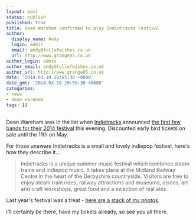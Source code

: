 ```yaml
---
layout: post
status: publish
published: true
title: Dean Wareham confirmed to play Indietracks Festival
author:
  display_name: Andy
  login: admin
  email: andy@fullofwishes.co.uk
  url: http://www.grange85.co.uk
author_login: admin
author_email: andy@fullofwishes.co.uk
author_url: http://www.grange85.co.uk
date: '2014-03-10 20:55:30 +0000'
date_gmt: '2014-03-10 20:55:30 +0000'
categories:
- news
- dean wareham
tags: []
---
```

<p>
Dean Wareham was in the list when <a href="http://www.indietracks.co.uk/">Indietracks</a> announced <a href="http://www.indietracks.co.uk/line-up/">the first few bands for their 2014 festival</a> this evening. <span class="removed_link" title="http://www.indietracks.co.uk/tickets/">Discounted early bird tickets on sale until the 11th on May</span>.</p>
<p>For those unaware Indietracks is a small and lovely indiepop festival, here's how they  describe it...</p>
<blockquote><p>Indietracks is a unique summer music festival which combines steam trains and indiepop music. It takes place at the Midland Railway Centre in the heart of the Derbyshire countryside. Visitors are free to enjoy steam train rides, railway attractions and museums, discos, art and craft workshops, great food and a selection of real ales.</p></blockquote>
<p>Last year's festival was a treat - <a href="http://www.ipernity.com/doc/grange85/album/471615">here are a stack of my photos</a>.</p>
<p>I'll certainly be there, have my tickets already, so see you all there.</p>

